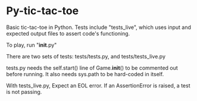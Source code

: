 # Py-tic-tac-toe
Basic tic-tac-toe in Python. Tests include "tests_live", which uses input and
expected output files to assert code's functioning.

To play, run "__init__.py"

There are two sets of tests:
    tests/tests.py, and
    tests/tests_live.py

tests.py needs the self.start() line of Game.__init__() to be commented out
before running. It also needs sys.path to be hard-coded in itself.

With tests_live.py,
Expect an EOL error. If an AssertionError is raised, a test is not passing.